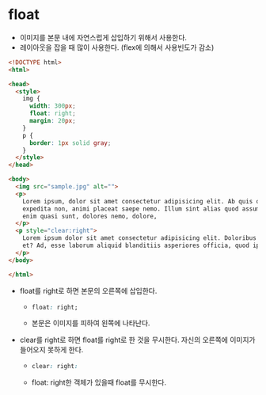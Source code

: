 # float

- 이미지를 본문 내에 자연스럽게 삽입하기 위해서 사용한다.
- 레이아웃을 잡을 때 많이 사용한다. (flex에 의해서 사용빈도가 감소)

```html
<!DOCTYPE html>
<html>

<head>
  <style>
    img {
      width: 300px;
      float: right;
      margin: 20px;
    }
    p {
      border: 1px solid gray;
    }
  </style>
</head>

<body>
  <img src="sample.jpg" alt="">
  <p>
    Lorem ipsum, dolor sit amet consectetur adipisicing elit. Ab quis omnis quibusdam excepturi consectetur illum soluta
    expedita non, animi placeat saepe nemo. Illum sint alias quod assumenda nulla obcaecati laborum nostrum quaerat rem
    enim quasi sunt, dolores nemo, dolore,
  </p>
  <p style="clear:right">
    Lorem ipsum dolor sit amet consectetur adipisicing elit. Doloribus molestias dolorem eaque cumque voluptate vitae
    et? Ad, esse laborum aliquid blanditiis asperiores officia, quod ipsum harum, obcaecati autem quis qui.
  </p>
</body>

</html>
```

- float를 right로 하면 본문의 오른쪽에 삽입한다.

  - ```css
    float: right;
    ```

  - 본문은 이미지를 피하여 왼쪽에 나타난다.

- clear를 right로 하면 float를 right로 한 것을 무시한다. 자신의 오른쪽에 이미지가 들어오지 못하게 한다.

  - ```css
    clear: right:
    ```

  - float: right한 객체가 있을때 float를 무시한다.